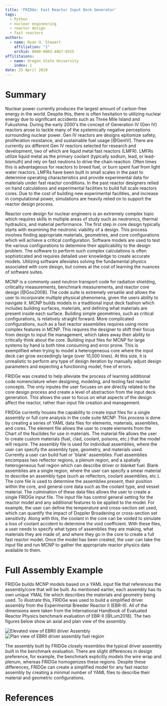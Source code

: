 ```yaml
---
title: 'FRIDGe: Fast Reactor Input Deck Generator'
tags:
  - Python
  - nuclear engineering
  - reactor design
  - fast reactors
authors:
  - name: Ryan H. Stewart
    affiliation: "1"
    orchid: 0000-0003-4867-6555
affilitaions:
  - name: Oregon State University
    index: 1
date: 25 April 2019
---
```


# Summary

Nuclear power currently produces the largest amount of carbon-free energy in the world.
Despite this, there is often hesitation to utilizing nuclear energy due to significant accidents such as Three Mile Island and Fukushima.
During the early 2000's the concept of Generation IV (Gen IV) reactors arose to tackle many of the systemically negative perceptions surrounding nuclear power.
Gen IV reactors are designs epitomize safety, proliferation resistance, and sustainable fuel usage [@GenIV].
There are currently six different Gen IV reactors selected for research and development, two of which are liquid metal fast reactors (LMFR).
LMFRs utilize liquid metal as the primary coolant (typically sodium, lead, or lead-bismuth) and rely on fast neutrons to drive the chain reaction.
Often times this is advantageous for reactors to breed fuel, or burn spent fuel from light water reactors.
LMFRs have been built in small scales in the past to determine operating characteristics and provide experimental data for materials under fast reactor conditions.
In the past reactor designers relied on hand calculations and experimental facilities to build full scale reactors cores.
Due to the cost of building new experimental facilities, and increase in computational power, simulations are heavily relied on to support the reactor design process.

Reactor core design for nuclear engineers is an extremely complex topic which requires skills in multiple areas of study such as neutronics, thermal hydraulics, and material performance.
The first step in core design typically starts with examining the neutronic viability of a design.
This process involves finding appropriate materials, geometries, and core configurations which will achieve a critical configuration.
Software models are used to test the various configurations to determine their applicability to the design problem.
The software to perform such complex calculations is often sophisticated and requires detailed user knowledge to create accurate models.
Utilizing software alleviates solving the fundamental physics associated with core design, but comes at the cost of learning the nuances of software suites.

MCNP is a commonly used neutron transport code for radiation shielding, criticality measurements, benchmark measurements, and reactor core design [@Goo2008].
The code suite is extremely versatile and allows the user to incorporate multiple physical phenomena, given the users ability to navigate it.
MCNP builds models in a traditional input deck fashion which includes building surfaces, materials, and defining what materials are present inside each surface.
Building simple geometries, such as critical configurations, is relatively straight forward.
More complicated configurations, such as a fast reactor assemblies requires using more complex features in MCNP.
This requires the designer to shift their focus from design to input file management, which takes away their ability to critically think about the core.
Building input files for MCNP for large systems by hand is both time consuming and error prone.
This is exemplified when trying to model a heterogeneous core where the input deck can grow exceedingly large (over 10,000 lines).
At this size, it is unrealistic to perform any type of design iteration by manually adjust design parameters and expecting a functioning model, free of errors.

FRIDGe was created to help alleviate the process of learning additional code nomenclature when designing, modeling, and testing fast reactor concepts.
The only inputes the user focuses on are directly related to the core design process and create a level of abstraction from the input deck generation.
This allows the user to focus on what aspects of the design affect the reactor, rather than input file creation and management.

FRIDGe currently houses the capability to create input files for a single assembly or full core analysis in the code suite MCNP.
This process is done by creating a series of YAML data files for elements, materials, assemblies, and cores.
The element file allows the user to create elements from the Chart of the Nuclides for use in materials.
The material file allows the user to create custom materials (fuel, clad, coolant, poisons, etc.) that the model will require.
The assembly file is used for individual assemblies, where the user can specify the assembly type, geometry, and materials used.
Currently a user can build fuel or 'blank' assemblies.
Fuel assemblies encompass two reflector regions, a plenum region, and a spatially heterogeneous fuel region which can describe driver or blanket fuel.
Blank assemblies are a single region, where the user can specify a smear material to describe an assembly type (such as reflectors, coolant assemblies, etc.).
The core file is used to determine the assemblies present, their position within the core, and general core data such as the coolant type, and vessel material.
The culmination of these data files allows the user to create a single FRIDGe input file.
The input file has control general setting for the reactor model and any additional features to be applied to the model.
For example, the user can define the temperature and cross-section set used, which can quantify the impact of Doppler Broadening or cross-section set sensitivity.
Along with this, the coolant in the core can be voided to simulate a loss of coolant accident to determine the void coefficient.
With these files, a user needs to specify what types of assemblies they are making, what materials they are made of, and where they go in the core to create a full fast reactor model.
Once the model has been created, the user can take the input file and run MCNP to gather the appropriate reactor physics data available to them.

# Full Assembly Example

FRIDGe builds MCNP models based on a YAML input file that references the assembly/core that will be built.
As mentioned earlier, each assembly has its own unique YMAL file which describes the materials and geometry being used.
To illustrate this, FRIDGe was used to build a simplified driver assembly from the Experimental Breeder Reactor II (EBR-II).
All of the dimensions were taken from the International Handbook of Evaluated Reactor Physics benchmark evaluation of EBR-II [@Lum2018].
The two figures below show an axial and plan view of the assembly.

![Elevated view of EBRII driver Assembly](/fridge/docs/EBRII_Assembly.jpg) ![Plan view of EBRII driver assembly fuel region](/fridge/docs/EBRII_Fuel.jpg)

The assembly built by FRIDGe closely resembles the typical driver assembly built in the benchmark evaluation.
There are slight differences in design preference, for example, the benchmark explicitly models the wire wrap and plenum, whereas FRIDGe homogenizes these regions.
Despite these differences, FRIDGe can create a simplified model for any fast reactor assembly by creating a minimal number of YAML files to describe their material and geometric configurations.

# References
